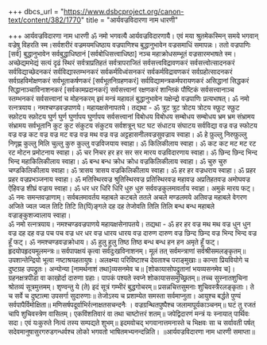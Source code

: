 +++
dbcs_url = "https://www.dsbcproject.org/canon-text/content/382/1770"
title = "आर्यवज्रविदारणा नाम धारणी"

+++
आर्यवज्रविदारणा नाम धारणी
ॐ नमो भगवत्यै आर्यवज्रविदारणायै।
एवं मया श्रुतमेकस्मिन् समये भगवान् वज्रेषु विहरति स्म।सर्वशरीरं वज्रमयमधिष्ठाय वज्रपाणिश्च बुद्धानुभावेन वज्रसमाधिं समापन्नः। ततो वज्रपाणिः [सर्व] बुद्धानुभावेन सर्वबुद्धाधिष्ठानं [सर्वबोधिसत्त्वाधिष्ठा] नञ्च महाक्रोधसम्भूतं वज्रसारमभाषते स्म। अच्छेद्यमभेद्यं सत्यं दृढं स्थिरं सर्वत्राप्रतिहतं सर्वत्रापराजितं सर्वसत्त्वविद्रावणकरं सर्वसत्त्वोत्सादनकरं सर्वविद्याच्छेदनकरं सर्वविद्यास्तम्भनकरं सर्वकर्मविध्वंसनकरं सर्वकर्मविद्रावणकरं सर्वग्रहोत्सादनकरं सर्वग्रहविमोक्षणकरं सर्वभूताकर्षणकरं [सर्वभूतनिग्रहणकरं] सर्वविद्यामन्त्रकर्मपरायणकरं असिद्धानां सिद्धकरं सिद्धानाञ्चाविनाशनकरं [सर्वकामप्रदानकरं] सर्वसत्त्वानां रक्षणकरं शान्तिकं पौष्टिकं सर्वसत्त्वानाञ्च स्तम्भनकरं सर्वसत्त्वानां च मोहनकरम् इमं मन्त्रं महावलं बुद्धानुभावेन यक्षेन्द्रो वज्रपाणिः प्रत्यभाषत्।
ॐ नमो रत्नत्रयाय। नमश्चण्डवज्रपाणये। महायक्षसेनापतये। तद्यथा - ॐ त्रुट त्रुट त्रोटय त्रोटय स्फ़ुट स्फ़ुट स्फ़ोटय स्फ़ोटय घुर्ण घुर्ण घुर्णापय घुर्णापय सर्वसत्त्वानां विबोधय विबोधय सम्बोधय सम्बोधय भ्रम भ्रम संभ्रामय संभ्रामय सर्वभूतानि कुट कुट संकुटय संकुटय सर्वशत्रून् घट घट संधाटय संघाटय सर्वविद्या वज्र वज्र स्फोटय वज्र वज्र कट वज्र वज्र मट वज्र वज्र मथ वज्र वज्र अट्टहासनीलवज्रसुवज्राय स्वाहा। ॐ हे फ़ुल्लु निरुफ़ुल्लु निगृह्ण कुल्लु मिलि चुल्लु कुरु कुल्लु वज्रविजयाय स्वाहा। ॐ किलिकीलाय स्वाहा। ॐ कट कट मट मट रट रट मोटन प्रमोटनाय स्वाहा। ॐ चर निचर हर हर सर सर मारय वज्रविदारणाय स्वाहा।
ॐ छिन्द छिन्द भिन्द भिन्द महाकिलिकीलाय स्वाहा। ॐ बन्ध बन्ध क्रोध क्रोध वज्रकिलिकीलाय स्वाहा। ॐ चुरु चुरु चण्डकिलिकीलाय स्वाहा। ॐ त्रासय त्रासय वज्रकिलिकीलाय स्वाहा। ॐ हर हर वज्रधराय स्वाहा। ॐ प्रहर प्रहर वज्रप्रभञ्जनाय स्वाहा। ॐ मतिस्थिरवज्र श्रुतिस्थिरवज्र प्रतिस्थिरवज्र महावज्र अप्रतिहतवज्र अमोघवज्र ऐहिवज्र शीघ्रं वज्राय स्वाहा। ॐ धर धर धिरि धिरि धुरु धुरु सर्ववज्रकुलमावर्ताय स्वाहा। अमुकं मारय फट्।
ॐ नमः समन्तवज्राणाम्। सर्वबलमावर्तय महाबले कटबले ततले अचले मण्डलमये अतिवज्र महाबले वेगरण अजिते ज्वल ज्वल तिटि तिटि ति(पिं)ङ्गले दह दह तेजोवति तिलि तिलि बन्ध बन्ध महाबले वज्राङ्कुशज्वालाय स्वाहा।  
ॐ नमो रत्नत्रयाय। नमश्चण्डवज्रपाणये महायक्षसेनापतये। तद्यथा - ॐ हर हर वज्र मथ मथ वज्र धुन धुन वज्र दह दह वज्र पच पच वज्र धर धर वज्र धारय धारय वज्र दारुण दारुण वज्र छिन्द छिन्द वज्र भिन्द भिन्द वज्र हूँ फट्। 
ॐ नमश्चण्डवज्रक्रोधाय। ॐ हुलु हुलु तिष्ठ तिष्ठ बन्ध बन्ध हन हन अमृते हूँ फट्। हृदयोपहृदयमूलमन्त्रः॥
सर्वपापक्षयं कृत्वा सर्वदुःखविनाशनम्।
मूलं तत् सर्वमन्त्राणां सर्वश्रीसमलङ्कृतम्॥
उपशान्तेन्द्रियो भूत्वा नष्टाश्रयहतायुषः।
अलक्ष्म्या परिविष्टाश्च देवताश्च पराङ्मुखाः॥
कान्ता प्रियवियोगे च दुष्टग्रह उपद्रुतः।
अन्योन्या [नामर्थनाशं तथा]व्यसनमेव च॥
[शोकायासोपद्रुतानां भयव्यसनमेव च]।
ग्रहनक्षत्रपीडा वा काखोर्दा दारुणा ग्रहाः।
पापकं पश्यते स्वप्ने शोकायाससमुच्छ्रितम्॥
तच्च सुस्नातशुचिना श्रोतव्यं सूत्रमुत्तमम्।
शृण्वन्तु ये (ते) इदं सूत्रं गम्भीरं बुद्धगोचरम्॥
प्रसन्नचित्तसुमनाः शुचिवस्त्रैरलङ्कृताः।
ते च सर्वे च दुष्टात्मा उपसर्गा सुदारुणाः॥
तेजोऽस्य च प्रशाम्येत समस्ता सर्वमाप्नुता।
आयुश्च बर्द्धते पुण्यं सर्वपापैर्विमोक्षिता॥
मणिसर्षपदूर्वाभिर्रत्नाक्षतसचन्दनैः                 ।
वज्रग्रन्थितपुष्पैश्च जलामापूर्यकाञ्चनम्॥
घटं तु रजतं चापि शुचिवस्त्रेण वासितम्।
एकविंशतिवारं वा तथा चाष्टोत्तरं शतम्॥
जपेद्विदारणं मन्त्रं यः स्नायात् पार्थिवः सदा।
एवं यःकुरुते नित्यं तस्य सम्पद्यते शुभम्॥
इदमवोचद् भगवानात्तमनास्ते च भिक्षवः सा च सर्वावती पर्षत् सदेवमानुषासुरगरुडगन्धर्वश्च लोको भगवतो भाषितमभ्यनन्दन्निति।
॥आर्यवज्रविदारणा नाम धारणी समाप्ता॥
